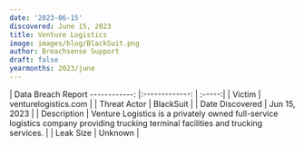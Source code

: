 ```yaml
---
date: '2023-06-15'
discovered: June 15, 2023
title: Venture Logistics
image: images/blog/BlackSuit.png
author: Breachsense Support
draft: false
yearmonths: 2023/june
---
```



| Data Breach Report
------------:     |:-------------:    | :-----:|
| Victim      | venturelogistics.com      | 
| Threat Actor      |  BlackSuit     | 
| Date Discovered      | Jun 15, 2023      | 
| Description      | Venture Logistics is a privately owned full-service logistics company providing trucking terminal facilities and trucking services.      | 
| Leak Size      | Unknown      | 

